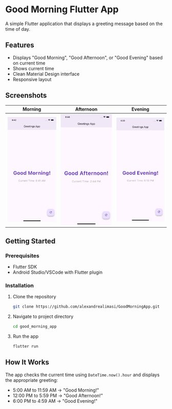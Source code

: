 # Good Morning Flutter App

A simple Flutter application that displays a greeting message based on the time of day.

## Features
- Displays "Good Morning", "Good Afternoon", or "Good Evening" based on current time
- Shows current time
- Clean Material Design interface
- Responsive layout

## Screenshots

| Morning | Afternoon | Evening |
|---------|-----------|---------|
| ![Morning Screenshot](assets/screenshot1.png) | ![Afternoon Screenshot](assets/screenshot2.png) | ![Evening Screenshot](assets/screenshot3.png) |

## Getting Started

### Prerequisites
- Flutter SDK
- Android Studio/VSCode with Flutter plugin

### Installation
1. Clone the repository
   ```bash
   git clone https://github.com/alexandrealimasi/GoodMorningApp.git
   ```
2. Navigate to project directory
   ```bash
   cd good_morning_app
   ```
3. Run the app
   ```bash
   flutter run
   ```

## How It Works
The app checks the current time using `DateTime.now().hour` and displays the appropriate greeting:
- 5:00 AM to 11:59 AM → "Good Morning!"
- 12:00 PM to 5:59 PM → "Good Afternoon!"
- 6:00 PM to 4:59 AM → "Good Evening!"
